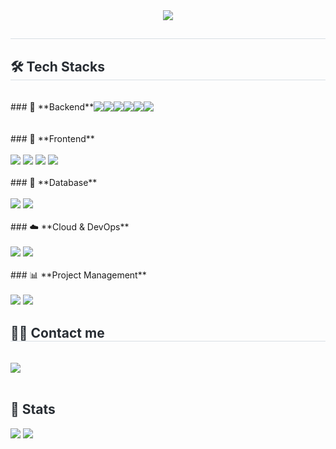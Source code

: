 <!-- 참고 링크 https://velog.io/@oka1313/Github-깃허브-프로필-꾸미기 -->
<!-- 참고 링크 https://github.com/rzashakeri/beautify-github-profile -->
<!-- 참고 링크 https://github.com/kyechan99/capsule-render -->
<!-- 참고 링크 https://github.com/DenverCoder1/readme-typing-svg -->

<!-- 깃허브 스탯 카드 
![LucasKim4321's GitHub stats](https://github-readme-stats.vercel.app/api?username=LucasKim4321&show_icons=true&theme=radical)
-->

<!--
**LucasKim4321/LucasKim4321** is a ✨ _special_ ✨ repository because its README.md (this file) appears on your GitHub profile.

Here are some ideas to get you started:

- 🔭 I’m currently working on ...
- 🌱 I’m currently learning ...
- 👯 I’m looking to collaborate on ...
- 🤔 I’m looking for help with ...
- 💬 Ask me about ...
- 📫 How to reach me: ...
- 😄 Pronouns: ...
- ⚡ Fun fact: ...
-->

<div align= "center">
   <img src="https://capsule-render.vercel.app/api?type=transparent&color=gradient&height=120&text=Kim's%20Garden%20🦄🦄&animation=fadeIn&fontColor=9edb1a&fontSize=60" />
</div>

<div style="text-align: left;"> 

<h2 style="border-bottom: 1px solid #d8dee4; color: #282d33;">  </h2>  

<div style="font-weight: 700; font-size: 15px; text-align: left; color: #282d33;">  </div> 

</div>

<div style="text-align: left;">

<h2 style="border-bottom: 1px solid #d8dee4; color: #282d33;"> 🛠️ Tech Stacks </h2> <br> 

   <div style="margin: ; text-align: left;" "text-align: left;">
      <div style="display:flex;">
         ### 🚀 **Backend**<br><br>
         <img src="https://img.shields.io/badge/Python-3776AB?style=for-the-badge&logo=Python&logoColor=white">
         <img src="https://img.shields.io/badge/Java-007396?style=for-the-badge&logo=Java&logoColor=white">
         <img src="https://img.shields.io/badge/Spring%20Boot-6DB33F?style=for-the-badge&logo=SpringBoot&logoColor=white">
         <img src="https://img.shields.io/badge/Spring-6DB33F?style=for-the-badge&logo=Spring&logoColor=white">
         <img src="https://img.shields.io/badge/Node.js-339933?style=for-the-badge&logo=Node.js&logoColor=white">
         <img src="https://img.shields.io/badge/Docker-2496ED?style=for-the-badge&logo=Docker&logoColor=white">
         <br>
      </div>
      <div>
         <br>### 🎨 **Frontend**<br><br>
         <img src="https://img.shields.io/badge/HTML5-E34F26?style=for-the-badge&logo=HTML5&logoColor=white">
         <img src="https://img.shields.io/badge/CSS3-1572B6?style=for-the-badge&logo=CSS3&logoColor=white">
         <img src="https://img.shields.io/badge/JavaScript-F7DF1E?style=for-the-badge&logo=JavaScript&logoColor=black">
         <img src="https://img.shields.io/badge/React-20232A?style=for-the-badge&logo=React&logoColor=61DAFB">
         <br>
      </div>
      <div>
         <br>### 💾 **Database**<br><br>
         <img src="https://img.shields.io/badge/MariaDB-003545?style=for-the-badge&logo=MariaDB&logoColor=white">
         <img src="https://img.shields.io/badge/OracleDB-F80000?style=for-the-badge&logo=Oracle&logoColor=white">
         <br>
      </div>
      <div>
         <br>### ☁️ **Cloud & DevOps**<br><br>
         <img src="https://img.shields.io/badge/AWS-232F3E?style=for-the-badge&logo=AmazonAWS&logoColor=white">
         <img src="https://img.shields.io/badge/Docker-2496ED?style=for-the-badge&logo=Docker&logoColor=white">
         <br>
      </div>
      <div>
         <br>### 📊 **Project Management**<br><br>
         <img src="https://img.shields.io/badge/GitHub-181717?style=for-the-badge&logo=GitHub&logoColor=white">
         <img src="https://img.shields.io/badge/Notion-000000?style=for-the-badge&logo=Notion&logoColor=white">
         <br>
      </div>
<!--       <br>### 🧠 **AI / ML** -->
<!--       <img src="https://img.shields.io/badge/TensorFlow-FF6F00?style=for-the-badge&logo=TensorFlow&logoColor=white"> -->
<!--       <img src="https://img.shields.io/badge/PyTorch-EE4C2C?style=for-the-badge&logo=PyTorch&logoColor=white"> -->

   </div>

</div>

<div style="text-align: left;">

   <h2 style="border-bottom: 1px solid #d8dee4; color: #282d33;"> 🧑‍💻 Contact me </h2> <br> 
   
   <div style="text-align: left;">
<!--       <a href=https://velog.io/@hktysh/posts> <img src="https://img.shields.io/badge/Velog-20C997?style=for-the-badge&logo=Velog&logoColor=white&link=https://velog.io/@hktysh/posts"> </a> -->
      <a href=mailto:hktysh@nextrunners.co.kr> <img src="https://img.shields.io/badge/Gmail-EA4335?style=for-the-badge&logo=Gmail&logoColor=white&link=mailto:xowls0131@naver.com"> </a>
   </div>
   <br> 
   
   <div style="text-align: left;"> 
   </div> 

</div>

<div style="text-align: left;"> 

   <h2 style="border-bottom: 1px solid #; color: #282d33;"> 🏅 Stats </h2> 
   
   <div style="text-align: left;"> 
      <img src="https://github-readme-stats.vercel.app/api/top-langs/?username=LucasKim4321&layout=compact&hide=javascript,css,scss&langs_count=8"/>
      <img src=https://github-readme-stats.vercel.app/api?username=LucasKim4321&show_icons=true/>
   </div> 

</div>


